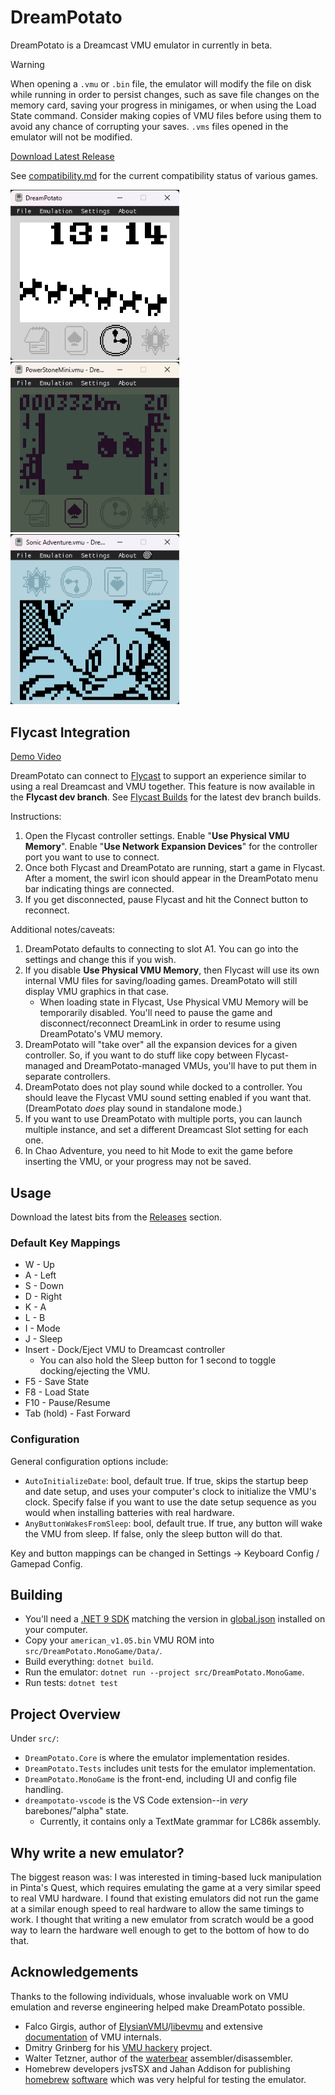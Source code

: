 # DreamPotato

DreamPotato is a Dreamcast VMU emulator in currently in beta.

> [!WARNING]
> When opening a `.vmu` or `.bin` file, the emulator will modify the file on disk while running in order to persist changes, such as save file changes on the memory card, saving your progress in minigames, or when using the Load State command.
> Consider making copies of VMU files before using them to avoid any chance of corrupting your saves.
> `.vms` files opened in the emulator will not be modified.

[Download Latest Release](https://github.com/RikkiGibson/DreamPotato/releases/latest)

See [compatibility.md](compatibility.md) for the current compatibility status of various games.

<div>
    <img width="270px" alt="System Clock" src="./docs/images/clock.png" />
    <img width="270px" alt="Power Stone Mini" src="./docs/images/power-stone-mini.png" />
    <img width="270px" alt="Sonic Adventure (Dreamcast integration)" src="./docs/images/sonic-adventure.png" />
</div>

## Flycast Integration

[Demo Video](https://www.youtube.com/watch?v=EN8Y3UX_TDM)

DreamPotato can connect to [Flycast](https://github.com/flyinghead/flycast) to support an experience similar to using a real Dreamcast and VMU together. This feature is now available in the **Flycast dev branch**. See [Flycast Builds](https://flyinghead.github.io/flycast-builds/) for the latest dev branch builds.

Instructions:
1) Open the Flycast controller settings. Enable "**Use Physical VMU Memory**". Enable "**Use Network Expansion Devices**" for the controller port you want to use to connect.
2) Once both Flycast and DreamPotato are running, start a game in Flycast. After a moment, the swirl icon should appear in the DreamPotato menu bar indicating things are connected.
3) If you get disconnected, pause Flycast and hit the Connect button to reconnect.

Additional notes/caveats:
1) DreamPotato defaults to connecting to slot A1. You can go into the settings and change this if you wish.
2) If you disable **Use Physical VMU Memory**, then Flycast will use its own internal VMU files for saving/loading games. DreamPotato will still display VMU graphics in that case.
    - When loading state in Flycast, Use Physical VMU Memory will be temporarily disabled. You'll need to pause the game and disconnect/reconnect DreamLink in order to resume using DreamPotato's VMU memory.
2) DreamPotato will "take over" all the expansion devices for a given controller. So, if you want to do stuff like copy between Flycast-managed and DreamPotato-managed VMUs, you'll have to put them in separate controllers.
3) DreamPotato does not play sound while docked to a controller. You should leave the Flycast VMU sound setting enabled if you want that. (DreamPotato *does* play sound in standalone mode.)
4) If you want to use DreamPotato with multiple ports, you can launch multiple instance, and set a different Dreamcast Slot setting for each one.
5) In Chao Adventure, you need to hit Mode to exit the game before inserting the VMU, or your progress may not be saved.

## Usage

Download the latest bits from the [Releases](https://github.com/RikkiGibson/DreamPotato/releases) section.

### Default Key Mappings
- W - Up
- A - Left
- S - Down
- D - Right
- K - A
- L - B
- I - Mode
- J - Sleep
- Insert - Dock/Eject VMU to Dreamcast controller
    - You can also hold the Sleep button for 1 second to toggle docking/ejecting the VMU.
- F5 - Save State
- F8 - Load State
- F10 - Pause/Resume
- Tab (hold) - Fast Forward

### Configuration

General configuration options include:
- `AutoInitializeDate`: bool, default true. If true, skips the startup beep and date setup, and uses your computer's clock to initialize the VMU's clock. Specify false if you want to use the date setup sequence as you would when installing batteries with real hardware.
- `AnyButtonWakesFromSleep`: bool, default true. If true, any button will wake the VMU from sleep. If false, only the sleep button will do that.

Key and button mappings can be changed in Settings -> Keyboard Config / Gamepad Config.

## Building

- You'll need a [.NET 9 SDK](https://dotnet.microsoft.com/en-us/download/dotnet/9.0) matching the version in [global.json](./global.json) installed on your computer.
- Copy your `american_v1.05.bin` VMU ROM into `src/DreamPotato.MonoGame/Data/`.
- Build everything: `dotnet build`.
- Run the emulator: `dotnet run --project src/DreamPotato.MonoGame`.
- Run tests: `dotnet test`

## Project Overview

Under `src/`:
- `DreamPotato.Core` is where the emulator implementation resides.
- `DreamPotato.Tests` includes unit tests for the emulator implementation.
- `DreamPotato.MonoGame` is the front-end, including UI and config file handling.
- `dreampotato-vscode` is the VS Code extension--in *very* barebones/"alpha" state.
    - Currently, it contains only a TextMate grammar for LC86k assembly.

## Why write a new emulator?

The biggest reason was: I was interested in timing-based luck manipulation in Pinta's Quest, which requires emulating the game at a very similar speed to real VMU hardware. I found that existing emulators did not run the game at a similar enough speed to real hardware to allow the same timings to work. I thought that writing a new emulator from scratch would be a good way to learn the hardware well enough to get to the bottom of how to do that.

## Acknowledgements

Thanks to the following individuals, whose invaluable work on VMU emulation and reverse engineering helped make DreamPotato possible.

- Falco Girgis, author of [ElysianVMU](http://evmu.elysianshadows.com/)/[libevmu](https://github.com/gyrovorbis/libevmu) and extensive [documentation](https://vmu.elysianshadows.com/index.html) of VMU internals.
- Dmitry Grinberg for his [VMU hackery](https://dmitry.gr/index.php?r=05.Projects&proj=25.%20VMU%20Hacking) project.
- Walter Tetzner, author of the [waterbear](https://github.com/wtetzner/waterbear) assembler/disassembler.
- Homebrew developers jvsTSX and Jahan Addison for publishing [homebrew](https://github.com/jvsTSX/VMU-MISC-CODE) [software](https://github.com/jahan-addison/snake) which was very helpful for testing the emulator.
